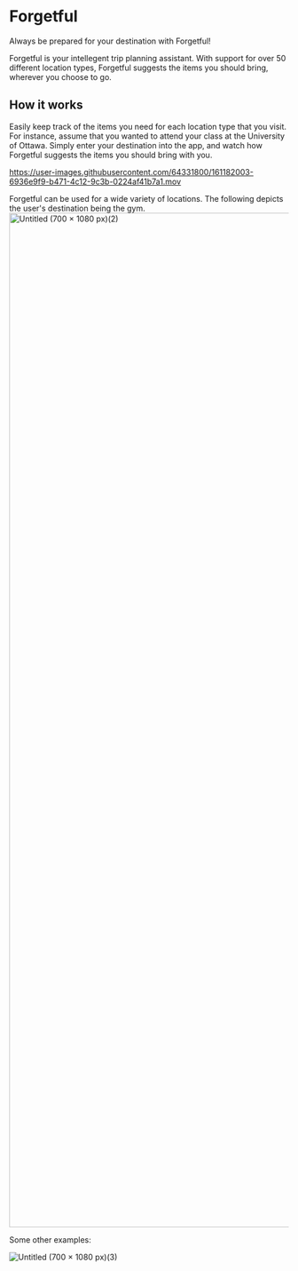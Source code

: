 # Forgetful
Always be prepared for your destination with Forgetful! 

Forgetful is your intellegent trip planning assistant. With support for over 50 different location types, Forgetful suggests the items you should bring, wherever you choose to go. 

## How it works
Easily keep track of the items you need for each location type that you visit. For instance, assume that you wanted to attend your class at the University of Ottawa. Simply enter your destination into the app, and watch how Forgetful suggests the items you should bring with you.

https://user-images.githubusercontent.com/64331800/161182003-6936e9f9-b471-4c12-9c3b-0224af41b7a1.mov

Forgetful can be used for a wide variety of locations. The following depicts the user's destination being the gym.
<br />
<img width="1826" alt="Untitled (700 × 1080 px)(2)" src="https://user-images.githubusercontent.com/64331800/161182852-e6659520-6516-41ee-8104-6735a318a47d.png">


Some other examples:
<br />

![Untitled (700 × 1080 px)(3)](https://user-images.githubusercontent.com/64331800/161183275-f8f2a6e9-9d86-4658-b31e-6a6eaafaacb4.png)
